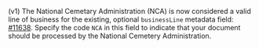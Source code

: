 (v1) The National Cemetary Administration (NCA) is now considered a valid line of business for the existing, optional `businessLine` metadata field: [#11638](https://github.com/department-of-veterans-affairs/vets-api/pull/11638). Specify the code `NCA` in this field to indicate that your document should be processed by the National Cemetery Administration.